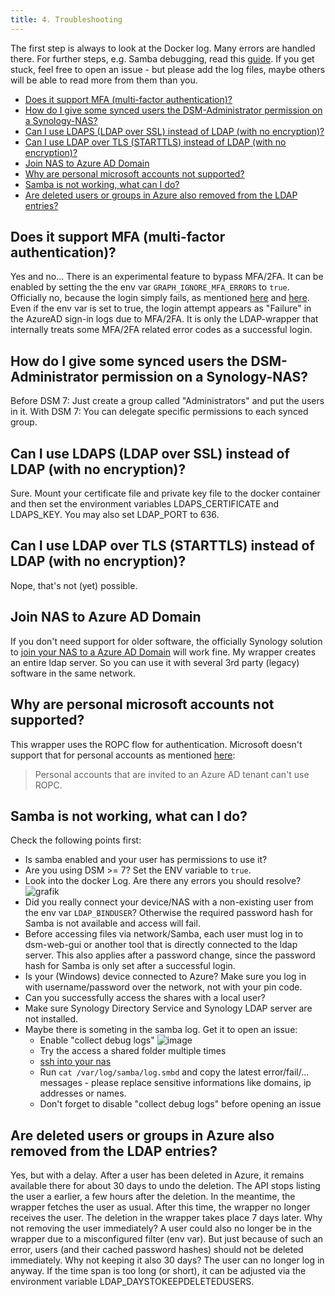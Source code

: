 ```yaml
---
title: 4. Troubleshooting
---
```


The first step is always to look at the Docker log. Many errors are handled there. For further steps, e.g. Samba debugging, read this [guide](#samba-is-not-working-what-can-i-do). If you get stuck, feel free to open an issue - but please add the log files, maybe others will be able to read more from them than you.

- [Does it support MFA (multi-factor authentication)?
](#does-it-support-mfa-multi-factor-authentication)
- [How do I give some synced users the DSM-Administrator permission on a Synology-NAS?](#how-do-i-give-some-synced-users-the-dsm-administrator-permission-on-a-synology-nas)
- [Can I use LDAPS (LDAP over SSL) instead of LDAP (with no encryption)?](#can-i-use-ldaps-ldap-over-ssl-instead-of-ldap-with-no-encryption)
- [Can I use LDAP over TLS (STARTTLS) instead of LDAP (with no encryption)?](#can-i-use-ldap-over-tls-starttls-instead-of-ldap-with-no-encryption)
- [Join NAS to Azure AD Domain](#join-nas-to-azure-ad-domain)
- [Why are personal microsoft accounts not supported?](#why-are-personal-microsoft-accounts-not-supported)
- [Samba is not working, what can I do?](#samba-is-not-working-what-can-i-do)
- [Are deleted users or groups in Azure also removed from the LDAP entries?](#are-deleted-users-or-groups-in-azure-also-removed-from-the-ldap-entries)

## Does it support MFA (multi-factor authentication)?

Yes and no... There is an experimental feature to bypass MFA/2FA. It can be enabled by setting the the env var `GRAPH_IGNORE_MFA_ERRORS` to `true`.
Officially no, because the login simply fails, as mentioned [here](https://docs.microsoft.com/en-us/azure/active-directory/develop/v2-oauth-ropc) and [here](https://github.com/Azure/ms-rest-nodeauth/issues/93). Even if the env var is set to true, the login attempt appears as "Failure" in the AzureAD sign-in logs due to MFA/2FA. It is only the LDAP-wrapper that internally treats some MFA/2FA related error codes as a successful login.

## How do I give some synced users the DSM-Administrator permission on a Synology-NAS?

Before DSM 7: Just create a group called "Administrators" and put the users in it.
With DSM 7: You can delegate specific permissions to each synced group.

## Can I use LDAPS (LDAP over SSL) instead of LDAP (with no encryption)?

Sure. Mount your certificate file and private key file to the docker container and then set the environment variables LDAPS_CERTIFICATE and LDAPS_KEY. You may also set LDAP_PORT to 636.

## Can I use LDAP over TLS (STARTTLS) instead of LDAP (with no encryption)?

Nope, that's not (yet) possible.

## Join NAS to Azure AD Domain

If you don't need support for older software, the officially Synology solution to [join your NAS to a Azure AD Domain](https://kb.synology.com/en-my/DSM/tutorial/How_to_join_NAS_to_Azure_AD_Domain) will work fine.
My wrapper creates an entire ldap server. So you can use it with several 3rd party (legacy) software in the same network.

## Why are personal microsoft accounts not supported?

This wrapper uses the ROPC flow for authentication. Microsoft doesn't support that for personal accounts as mentioned [here](https://docs.microsoft.com/en-us/azure/active-directory/develop/v2-oauth-ropc):
> Personal accounts that are invited to an Azure AD tenant can't use ROPC.

## Samba is not working, what can I do?

Check the following points first:

- Is samba enabled and your user has permissions to use it?
- Are you using DSM >= 7? Set the ENV variable to `true`.
- Look into the docker Log. Are there any errors you should resolve? ![grafik](https://user-images.githubusercontent.com/23347180/114864713-9bb5e380-9df1-11eb-9138-5213537b7a3b.png)
- Did you really connect your device/NAS with a non-existing user from the env var `LDAP_BINDUSER`? Otherwise the required password hash for Samba is not available and access will fail.
- Before accessing files via network/Samba, each user must log in to dsm-web-gui or another tool that is directly connected to the ldap server. This also applies after a password change, since the password hash for Samba is only set after a successful login.
- Is your (Windows) device connected to Azure? Make sure you log in with username/password over the network, not with your pin code.
- Can you successfully access the shares with a local user?
- Make sure Synology Directory Service and Synology LDAP server are not installed.
- Maybe there is someting in the samba log. Get it to open an issue:
  - Enable "collect debug logs"
![image](https://user-images.githubusercontent.com/23347180/171563962-bea25dd1-8072-45d2-bbd9-5b8c86d3af1c.png)
  - Try the access a shared folder multiple times
  - [ssh into your nas](https://kb.synology.com/en-global/DSM/tutorial/How_to_login_to_DSM_with_root_permission_via_SSH_Telnet)
  - Run `cat /var/log/samba/log.smbd` and copy the latest error/fail/... messages - please replace sensitive informations like domains, ip addresses or names.
  - Don't forget to disable "collect debug logs" before opening an issue

## Are deleted users or groups in Azure also removed from the LDAP entries?

Yes, but with a delay. After a user has been deleted in Azure, it remains available there for about 30 days to undo the deletion. The API stops listing the user a earlier, a few hours after the deletion. In the meantime, the wrapper fetches the user as usual. After this time, the wrapper no longer receives the user. The deletion in the wrapper takes place 7 days later. Why not removing the user immediately? A user could also no longer be in the wrapper due to a misconfigured filter (env var). But just because of such an error, users (and their cached password hashes) should not be deleted immediately. Why not keeping it also 30 days? The user can no longer log in anyway. If the time span is too long (or short), it can be adjusted via the environment variable LDAP_DAYSTOKEEPDELETEDUSERS.